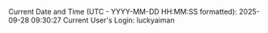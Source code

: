 Current Date and Time (UTC - YYYY-MM-DD HH:MM:SS formatted): 2025-09-28 09:30:27
Current User's Login: luckyaiman
